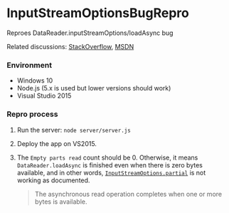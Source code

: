# InputStreamOptionsBugRepro
Reproes DataReader.inputStreamOptions/loadAsync bug

Related discussions: [StackOverflow](https://stackoverflow.com/questions/35527614/datareader-loadasync-is-being-completed-even-when-unconsumedbufferlength-is-0), [MSDN](https://social.msdn.microsoft.com/Forums/windowsapps/en-US/a83f27fe-d843-4d93-8b6d-e7b71f62dfb9/datareaderloadasync-is-being-completed-even-when-unconsumedbufferlength-is-0?forum=wpdevelop)

### Environment

* Windows 10
* Node.js (5.x is used but lower versions should work)
* Visual Studio 2015

### Repro process

1. Run the server: `node server/server.js`
2. Deploy the app on VS2015.
3. The `Empty parts read` count should be 0. Otherwise, it means `DataReader.loadAsync` is finished even when there is zero bytes available, and in other words, [`InputStreamOptions.partial`](https://msdn.microsoft.com/en-us/library/windows/apps/windows.storage.streams.inputstreamoptions.aspx) is not working as documented.

   > The asynchronous read operation completes when one or more bytes is available.
